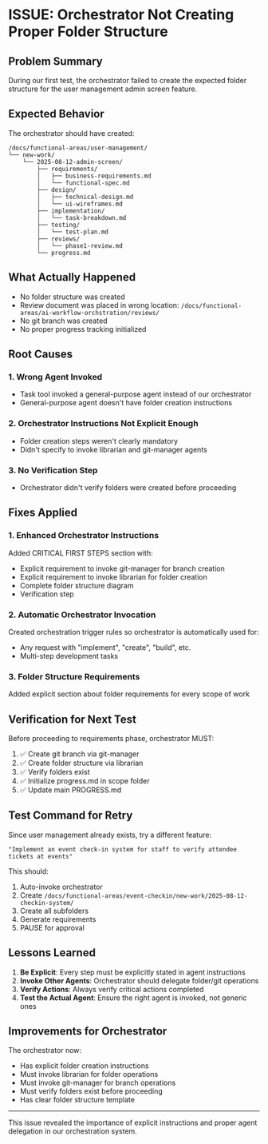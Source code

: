 # ISSUE: Orchestrator Not Creating Proper Folder Structure
<!-- Last Updated: 2025-08-12 -->
<!-- Status: Identified and Fixed -->

## Problem Summary
During our first test, the orchestrator failed to create the expected folder structure for the user management admin screen feature.

## Expected Behavior
The orchestrator should have created:
```
/docs/functional-areas/user-management/
└── new-work/
    └── 2025-08-12-admin-screen/
        ├── requirements/
        │   ├── business-requirements.md
        │   └── functional-spec.md
        ├── design/
        │   ├── technical-design.md
        │   └── ui-wireframes.md
        ├── implementation/
        │   └── task-breakdown.md
        ├── testing/
        │   └── test-plan.md
        ├── reviews/
        │   └── phase1-review.md
        └── progress.md
```

## What Actually Happened
- No folder structure was created
- Review document was placed in wrong location: `/docs/functional-areas/ai-workflow-orchstration/reviews/`
- No git branch was created
- No proper progress tracking initialized

## Root Causes

### 1. Wrong Agent Invoked
- Task tool invoked a general-purpose agent instead of our orchestrator
- General-purpose agent doesn't have folder creation instructions

### 2. Orchestrator Instructions Not Explicit Enough
- Folder creation steps weren't clearly mandatory
- Didn't specify to invoke librarian and git-manager agents

### 3. No Verification Step
- Orchestrator didn't verify folders were created before proceeding

## Fixes Applied

### 1. Enhanced Orchestrator Instructions
Added CRITICAL FIRST STEPS section with:
- Explicit requirement to invoke git-manager for branch creation
- Explicit requirement to invoke librarian for folder creation
- Complete folder structure diagram
- Verification step

### 2. Automatic Orchestrator Invocation
Created orchestration trigger rules so orchestrator is automatically used for:
- Any request with "implement", "create", "build", etc.
- Multi-step development tasks

### 3. Folder Structure Requirements
Added explicit section about folder requirements for every scope of work

## Verification for Next Test

Before proceeding to requirements phase, orchestrator MUST:
1. ✅ Create git branch via git-manager
2. ✅ Create folder structure via librarian
3. ✅ Verify folders exist
4. ✅ Initialize progress.md in scope folder
5. ✅ Update main PROGRESS.md

## Test Command for Retry
Since user management already exists, try a different feature:
```
"Implement an event check-in system for staff to verify attendee tickets at events"
```

This should:
1. Auto-invoke orchestrator
2. Create `/docs/functional-areas/event-checkin/new-work/2025-08-12-checkin-system/`
3. Create all subfolders
4. Generate requirements
5. PAUSE for approval

## Lessons Learned

1. **Be Explicit**: Every step must be explicitly stated in agent instructions
2. **Invoke Other Agents**: Orchestrator should delegate folder/git operations
3. **Verify Actions**: Always verify critical actions completed
4. **Test the Actual Agent**: Ensure the right agent is invoked, not generic ones

## Improvements for Orchestrator

The orchestrator now:
- Has explicit folder creation instructions
- Must invoke librarian for folder operations
- Must invoke git-manager for branch operations
- Must verify folders exist before proceeding
- Has clear folder structure template

---

This issue revealed the importance of explicit instructions and proper agent delegation in our orchestration system.